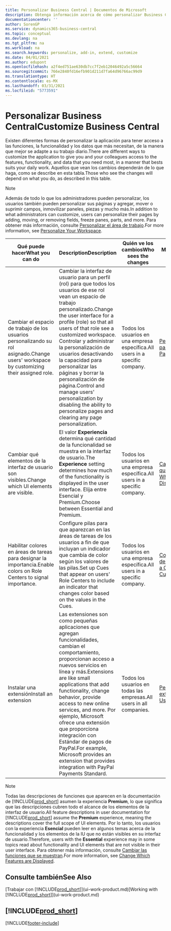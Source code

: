 ```yaml
---
title: Personalizar Business Central | Documentos de Microsoft
description: Obtenga información acerca de cómo personalizar Business Central y agregar funcionalidades.
documentationcenter: ''
author: SorenGP
ms.service: dynamics365-business-central
ms.topic: conceptual
ms.devlang: na
ms.tgt_pltfrm: na
ms.workload: na
ms.search.keywords: personalize, add-in, extend, customize
ms.date: 04/01/2021
ms.author: edupont
ms.openlocfilehash: a2f4ed751ae630db7cc7f2eb12046492a5c56664
ms.sourcegitcommit: 766e2840fd16efb901d211d7fa64d96766ac99d9
ms.translationtype: HT
ms.contentlocale: es-MX
ms.lasthandoff: 03/31/2021
ms.locfileid: "5773591"
---
```

# <a name="customize-business-central"></a><span data-ttu-id="2c3de-103">Personalizar Business Central</span><span class="sxs-lookup"><span data-stu-id="2c3de-103">Customize Business Central</span></span>
<span data-ttu-id="2c3de-104">Existen diferentes formas de personalizar la aplicación para tener acceso a las funciones, la funcionalidad y los datos que más necesitan, de la manera que mejor se adapte a su trabajo diario.</span><span class="sxs-lookup"><span data-stu-id="2c3de-104">There are different ways to customize the application to give you and your colleagues access to the features, functionality, and data that you need most, in a manner that bests suits your daily work.</span></span> <span data-ttu-id="2c3de-105">Aquellos que vean los cambios dependerán de lo que haga, como se describe en esta tabla.</span><span class="sxs-lookup"><span data-stu-id="2c3de-105">Those who see the changes will depend on what you do, as described in this table.</span></span>

> [!NOTE]
> <span data-ttu-id="2c3de-106">Además de todo lo que los administradores pueden personalizar, los usuarios también pueden personalizar sus páginas y agregar, mover o suprimir campos, inmovilizar paneles, piezas y mucho más.</span><span class="sxs-lookup"><span data-stu-id="2c3de-106">In addition to what administrators can customize, users can personalize their pages by adding, moving, or removing fields, freeze panes, parts, and more.</span></span> <span data-ttu-id="2c3de-107">Para obtener más información, consulte [Personalizar el área de trabajo](ui-personalization-user.md).</span><span class="sxs-lookup"><span data-stu-id="2c3de-107">For more information, see [Personalize Your Workspace](ui-personalization-user.md).</span></span>

| <span data-ttu-id="2c3de-108">Qué puede hacer</span><span class="sxs-lookup"><span data-stu-id="2c3de-108">What you can do</span></span>    |  <span data-ttu-id="2c3de-109">Description</span><span class="sxs-lookup"><span data-stu-id="2c3de-109">Description</span></span>  |  <span data-ttu-id="2c3de-110">Quién ve los cambios</span><span class="sxs-lookup"><span data-stu-id="2c3de-110">Who sees the changes</span></span>  |  <span data-ttu-id="2c3de-111">Más información</span><span class="sxs-lookup"><span data-stu-id="2c3de-111">More information</span></span>  |
|-----|---------------|---------|-------|
|<span data-ttu-id="2c3de-112">Cambiar el espacio de trabajo de los usuarios personalizando su rol asignado.</span><span class="sxs-lookup"><span data-stu-id="2c3de-112">Change users' workspace by customizing their assigned role.</span></span>|<span data-ttu-id="2c3de-113">Cambiar la interfaz de usuario para un perfil (rol) para que todos los usuarios de ese rol vean un espacio de trabajo personalizado.</span><span class="sxs-lookup"><span data-stu-id="2c3de-113">Change the user interface for a profile (role) so that all users of that role see a customized workspace.</span></span> <span data-ttu-id="2c3de-114">Controlar y administrar la personalización de usuarios desactivando la capacidad para personalizar las páginas y borrar la personalización de página.</span><span class="sxs-lookup"><span data-stu-id="2c3de-114">Control and manage users' personalization by disabling the ability to personalize pages and clearing any page personalization.</span></span>|<span data-ttu-id="2c3de-115">Todos los usuarios en una empresa específica.</span><span class="sxs-lookup"><span data-stu-id="2c3de-115">All users in a specific company.</span></span>|[<span data-ttu-id="2c3de-116">Personalizar páginas para perfiles</span><span class="sxs-lookup"><span data-stu-id="2c3de-116">Customize Pages for Profiles</span></span>](ui-personalization-manage.md)|
|<span data-ttu-id="2c3de-117">Cambiar qué elementos de la interfaz de usuario son visibles.</span><span class="sxs-lookup"><span data-stu-id="2c3de-117">Change which UI elements are visible.</span></span>|<span data-ttu-id="2c3de-118">El valor **Experiencia** determina qué cantidad de la funcionalidad se muestra en la interfaz de usuario.</span><span class="sxs-lookup"><span data-stu-id="2c3de-118">The **Experience** setting determines how much of the functionality is displayed in the user interface.</span></span> <span data-ttu-id="2c3de-119">Elija entre Esencial y Premium.</span><span class="sxs-lookup"><span data-stu-id="2c3de-119">Choose between Essential and Premium.</span></span>|<span data-ttu-id="2c3de-120">Todos los usuarios en una empresa específica.</span><span class="sxs-lookup"><span data-stu-id="2c3de-120">All users in a specific company.</span></span>|[<span data-ttu-id="2c3de-121">Cambiar las funciones que se muestran</span><span class="sxs-lookup"><span data-stu-id="2c3de-121">Change Which Features are Displayed</span></span>](ui-experiences.md)|
|<span data-ttu-id="2c3de-122">Habilitar colores en áreas de tareas para designar la importancia.</span><span class="sxs-lookup"><span data-stu-id="2c3de-122">Enable colors on Role Centers to signal importance.</span></span>|<span data-ttu-id="2c3de-123">Configure pilas para que aparezcan en las áreas de tareas de los usuarios a fin de que incluyan un indicador que cambia de color según los valores de las pilas.</span><span class="sxs-lookup"><span data-stu-id="2c3de-123">Set up Cues that appear on users' Role Centers to include an indicator that changes color based on the values in the Cues.</span></span>|<span data-ttu-id="2c3de-124">Todos los usuarios en una empresa específica.</span><span class="sxs-lookup"><span data-stu-id="2c3de-124">All users in a specific company.</span></span>|[<span data-ttu-id="2c3de-125">Configurar un indicador de color en pilas</span><span class="sxs-lookup"><span data-stu-id="2c3de-125">Set Up a Colored Indicator on Cues</span></span>](admin-how-set-up-colored-indicator-on-cues.md)|
|<span data-ttu-id="2c3de-126">Instalar una extensión</span><span class="sxs-lookup"><span data-stu-id="2c3de-126">Install an extension</span></span>|<span data-ttu-id="2c3de-127">Las extensiones son como pequeñas aplicaciones que agregan funcionalidades, cambian el comportamiento, proporcionan acceso a nuevos servicios en línea y más.</span><span class="sxs-lookup"><span data-stu-id="2c3de-127">Extensions are like small applications that add functionality, change behavior, provide access to new online services, and more.</span></span> <span data-ttu-id="2c3de-128">Por ejemplo, Microsoft ofrece una extensión que proporciona integración con Estándar de pagos de PayPal.</span><span class="sxs-lookup"><span data-stu-id="2c3de-128">For example, Microsoft provides an extension that provides integration with PayPal Payments Standard.</span></span>|<span data-ttu-id="2c3de-129">Todos los usuarios en todas las empresas.</span><span class="sxs-lookup"><span data-stu-id="2c3de-129">All users in all companies.</span></span>|[<span data-ttu-id="2c3de-130">Personalizar con extensiones</span><span class="sxs-lookup"><span data-stu-id="2c3de-130">Customizing Using Extensions</span></span>](ui-extensions.md)|
> [!NOTE]
> <span data-ttu-id="2c3de-131">Todas las descripciones de funciones que aparecen en la documentación de [!INCLUDE[prod_short](includes/prod_short.md)] asumen la experiencia **Premium**, lo que significa que las descripciones cubren todo el alcance de los elementos de la interfaz de usuario.</span><span class="sxs-lookup"><span data-stu-id="2c3de-131">All feature descriptions in user documentation for [!INCLUDE[prod_short](includes/prod_short.md)] assume the **Premium** experience, meaning the descriptions cover the full scope of UI elements.</span></span> <span data-ttu-id="2c3de-132">Por lo tanto, los usuarios con la experiencia **Esencial** pueden leer en algunos temas acerca de la funcionalidad y los elementos de la IU que no están visibles en su interfaz de usuario.</span><span class="sxs-lookup"><span data-stu-id="2c3de-132">Therefore, users with the **Essential** experience may in some topics read about functionality and UI elements that are not visible in their user interface.</span></span> <span data-ttu-id="2c3de-133">Para obtener más información, consulte [Cambiar las funciones que se muestran](ui-experiences.md).</span><span class="sxs-lookup"><span data-stu-id="2c3de-133">For more information, see [Change Which Features are Displayed](ui-experiences.md).</span></span>

## <a name="see-also"></a><span data-ttu-id="2c3de-134">Consulte también</span><span class="sxs-lookup"><span data-stu-id="2c3de-134">See Also</span></span>
<span data-ttu-id="2c3de-135">[Trabajar con [!INCLUDE[prod_short](includes/prod_short.md)]](ui-work-product.md)</span><span class="sxs-lookup"><span data-stu-id="2c3de-135">[Working with [!INCLUDE[prod_short](includes/prod_short.md)]](ui-work-product.md)</span></span>  

## [!INCLUDE[prod_short](includes/free_trial_md.md)]  


[!INCLUDE[footer-include](includes/footer-banner.md)]